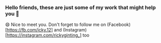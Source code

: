 ### Hello friends, these are just some of my work that might help you 👋
😄 Nice to meet you.
Don't forget to follow me on (Facebook)[https://fb.com/icky.12] and (Instagram)[https://instagram.com/rickyginting_] too
<!--
**rickyginting/rickyginting** is a ✨ _special_ ✨ repository because its `README.md` (this file) appears on your GitHub profile.

Here are some ideas to get you started:

- 🔭 I’m currently working on ...
- 🌱 I’m currently learning ...
- 👯 I’m looking to collaborate on ...
- 🤔 I’m looking for help with ...
- 💬 Ask me about ...
- 📫 How to reach me: ...
- 😄 Pronouns: ...
- ⚡ Fun fact: ...
-->
